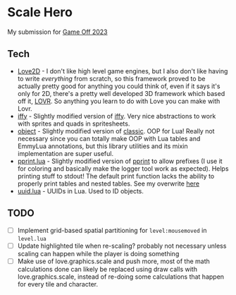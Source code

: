 # Scale Hero

My submission for [Game Off 2023](https://itch.io/jam/game-off-2023)

## Tech

- [Love2D](love2d.org/) - I don't like high level game engines, but I also don't like having to write *everything* from scratch, so this framework proved to be actually pretty good for anything you could think of, even if it says it's only for 2D, there's a pretty well developed 3D framework which based off it, [LOVR](https://github.com/bjornbytes/lovr). So anything you learn to do with Love you can make with Lovr.
- [iffy](./lib/iffy.lua) - Slightly modified version of [iffy](https://github.com/besnoi/iffy). Very nice abstractions to work with sprites and quads in spritesheets.
- [object](./lib/object.lua) - Slightly modified version of [classic](https://github.com/rxi/classic). OOP for Lua! Really not necessary since you can totally make OOP with Lua tables and EmmyLua annotations, but this library utilities and its mixin implementation  are super useful.
- [pprint.lua](./lib/pprint.lua) - Slightly modified version of [pprint](https://github.com/jagt/pprint.lua) to allow prefixes (I use it for coloring and basically make the logger tool work as expected). Helps printing stuff to stdout! The default print function lacks the ability to properly print tables and nested tables. See my overwrite [here](./src/__setup.lua#L10)
- [uuid.lua](https://github.com/Tieske/uuid/tree/master) - UUIDs in Lua. Used to ID objects.

## TODO

- [ ] Implement grid-based spatial partitioning for `level:mousemoved` in `level.lua`
- [ ] Update highlighted tile when re-scaling? probably not necessary unless scaling can happen while the player is doing something
- [ ] Make use of love.graphics.scale and push more, most of the math calculations done can likely be replaced using draw calls with love.graphics.scale, instead of re-doing some calculations that happen for every tile and character.